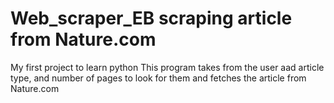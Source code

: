 # Web_scraper_EB scraping article from Nature.com
My first project to learn python
This program takes from the user aad article type, and number of pages to look for them and fetches the article from Nature.com
